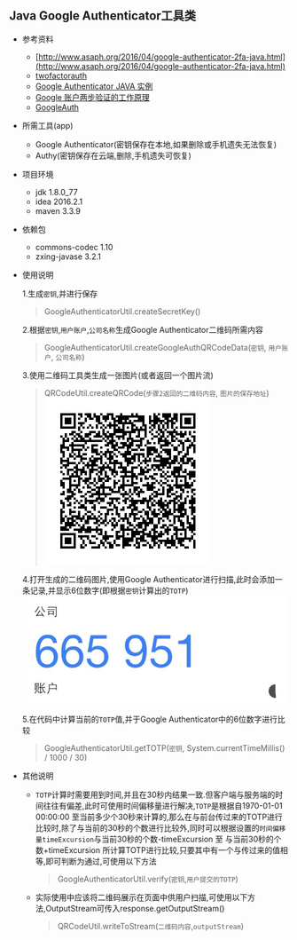 ## Java Google Authenticator工具类

- 参考资料
    - [http://www.asaph.org/2016/04/google-authenticator-2fa-java.html](http://www.asaph.org/2016/04/google-authenticator-2fa-java.html)
    - [twofactorauth](https://github.com/asaph/twofactorauth)
    - [Google Authenticator JAVA 实例](http://awtqty-zhang.iteye.com/blog/1986275)
    - [Google 账户两步验证的工作原理](https://blog.seetee.me/archives/73.html)
    - [GoogleAuth](https://github.com/wstrange/GoogleAuth)
- 所需工具(app)
    - Google Authenticator(密钥保存在本地,如果删除或手机遗失无法恢复)
    - Authy(密钥保存在云端,删除,手机遗失可恢复)
- 项目环境
    - jdk 1.8.0_77
    - idea 2016.2.1
    - maven 3.3.9
- 依赖包
    - commons-codec 1.10
    - zxing-javase  3.2.1
- 使用说明

    1.生成`密钥`,并进行保存
     > GoogleAuthenticatorUtil.createSecretKey()

    2.根据`密钥`,`用户账户`,`公司名称`生成Google Authenticator二维码所需内容
     > GoogleAuthenticatorUtil.createGoogleAuthQRCodeData(`密钥`, `用户账户`, `公司名称`)
        
    3.使用二维码工具类生成一张图片(或者返回一个图片流)
     > QRCodeUtil.createQRCode(`步骤2返回的二维码内容`, `图片的保存地址`)
      ![](doc/qrcode.png)
        
    4.打开生成的二维码图片,使用Google Authenticator进行扫描,此时会添加一条记录,并显示6位数字(即根据`密钥`计算出的`TOTP`)
      ![](doc/googleAuthenticator.png)
    
    5.在代码中计算当前的`TOTP`值,并于Google Authenticator中的6位数字进行比较
     > GoogleAuthenticatorUtil.getTOTP(`密钥`, System.currentTimeMillis() / 1000 / 30)
- 其他说明

    - `TOTP`计算时需要用到时间,并且在30秒内结果一致.但客户端与服务端的时间往往有偏差,此时可使用时间偏移量进行解决,`TOTP`是根据自1970-01-01 00:00:00 至当前多少个30秒来计算的,那么在与前台传过来的TOTP进行比较时,除了与当前的30秒的个数进行比较外,同时可以根据设置的`时间偏移量timeExcursion`与当前30秒的个数-timeExcursion 至 与当前30秒的个数+timeExcursion 所计算TOTP进行比较,只要其中有一个与传过来的值相等,即可判断为通过,可使用以下方法
        > GoogleAuthenticatorUtil.verify(`密钥`,`用户提交的TOTP`)
    
    - 实际使用中应该将二维码展示在页面中供用户扫描,可使用以下方法,OutputStream可传入response.getOutputStream()
        > QRCodeUtil.writeToStream(`二维码内容`,`outputStream`)